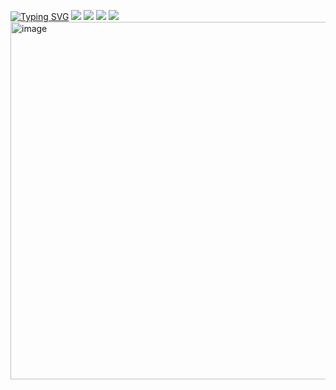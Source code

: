 [![Typing SVG](https://readme-typing-svg.demolab.com?font=Fira+Code&duration=4000&pause=4000&width=435&lines=I+write+things+with+0+%E2%89%A4+iq+%E2%89%A4+100)](https://git.io/typing-svg)
![](https://raw.githubusercontent.com/D4nPlus6/github-stats/master/generated/overview.svg#gh-dark-mode-only)
![](https://raw.githubusercontent.com/D4nPlus6/github-stats/master/generated/overview.svg#gh-light-mode-only)
![](https://raw.githubusercontent.com/D4nPlus6/github-stats/master/generated/languages.svg#gh-dark-mode-only)
![](https://raw.githubusercontent.com/D4nPlus6/github-stats/master/generated/languages.svg#gh-light-mode-only)
<img width="560" height="572" alt="image" src="https://github.com/user-attachments/assets/d887a6f7-b3e5-470b-8722-dbcbc97b4267" />
